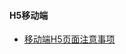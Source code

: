 #### H5移动端

* [移动端H5页面注意事项](https://juejin.im/post/58e4cedc61ff4b006b32c8e5?utm_source=gold_browser_extension)

```js

```



